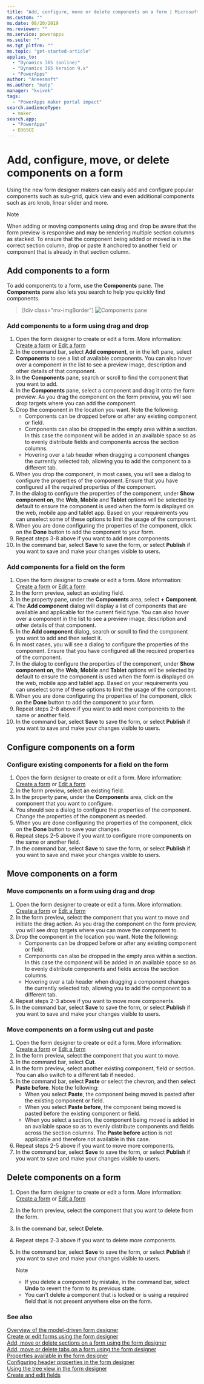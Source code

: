 ```yaml
---
title: "Add, configure, move or delete components on a form | MicrosoftDocs"
ms.custom: ""
ms.date: 08/20/2019
ms.reviewer: ""
ms.service: powerapps
ms.suite: ""
ms.tgt_pltfrm: ""
ms.topic: "get-started-article"
applies_to: 
  - "Dynamics 365 (online)"
  - "Dynamics 365 Version 9.x"
  - "PowerApps"
author: "Aneesmsft"
ms.author: "matp"
manager: "kvivek"
tags: 
  - "PowerApps maker portal impact"
search.audienceType: 
  - maker
search.app: 
  - "PowerApps"
  - D365CE
---
```


# Add, configure, move, or delete components on a form  
Using the new form designer makers can easily add and configure popular components such as sub-grid, quick view and even additional components such as arc knob, linear slider and more.

> [!NOTE]
> When adding or moving components using drag and drop be aware that the form preview is responsive and may be rendering multiple section columns as stacked. To ensure that the component being added or moved is in the correct section column, drop or paste it anchored to another field or component that is already in that section column.

## Add components to a form
To add components to a form, use the **Components** pane. The **Components** pane also lets you search to help you quickly find components.  

> [!div class="mx-imgBorder"] 
> ![](media/FormDesignerComponentsPane.png "Components pane")

### Add components to a form using drag and drop

1. Open the form designer to create or edit a form. More information: [Create a form](create-and-edit-forms.md#create-a-form) or [Edit a form](create-and-edit-forms.md#edit-a-form)
2. In the command bar, select **Add component**, or in the left pane, select **Components** to see a list of available components. You can also hover over a component in the list to see a preview image, description and other details of that component.
3. In the **Components** pane, search or scroll to find the component that you want to add.
4. In the **Components** pane, select a component and drag it onto the form preview. As you drag the component on the form preview, you will see drop targets where you can add the component. 
5. Drop the component in the location you want. Note the following: 
    - Components can be dropped before or after any existing component or field.
    - Components can also be dropped in the empty area within a section. In this case the component will be added in an available space so as to evenly distribute fields and components across the section columns.
    - Hovering over a tab header when dragging a component changes the currently selected tab, allowing you to add the component to a different tab.   
6. When you drop the component, in most cases, you will see a dialog to configure the properties of the component. Ensure that you have configured all the required properties of the component. 
7. In the dialog to configure the properties of the component, under **Show component on**, the **Web**, **Mobile** and **Tablet** options will be selected by default to ensure the component is used when the form is displayed on the web, mobile app and tablet app. Based on your requirements you can unselect some of these options to limit the usage of the component.
8. When you are done configuring the properties of the component, click on the **Done** button to add the component to your form.
9. Repeat steps 3-8 above if you want to add more components.
10. In the command bar, select **Save** to save the form, or select **Publish** if you want to save and make your changes visible to users. 

### Add components for a field on the form

1. Open the form designer to create or edit a form. More information: [Create a form](create-and-edit-forms.md#create-a-form) or [Edit a form](create-and-edit-forms.md#edit-a-form)
2. In the form preview, select an existing field.
3. In the property pane, under the **Components** area, select **+ Component**.
4. The **Add component** dialog will display a list of components that are available and applicable for the current field type. You can also hover over a component in the list to see a preview image, description and other details of that component.
5. In the **Add component** dialog, search or scroll to find the component you want to add and then select it.
6. In most cases, you will see a dialog to configure the properties of the component. Ensure that you have configured all the required properties of the component. 
7. In the dialog to configure the properties of the component, under **Show component on**, the **Web**, **Mobile** and **Tablet** options will be selected by default to ensure the component is used when the form is displayed on the web, mobile app and tablet app. Based on your requirements you can unselect some of these options to limit the usage of the component.
8. When you are done configuring the properties of the component, click on the **Done** button to add the component to your form.
9. Repeat steps 2-8 above if you want to add more components to the same or another field.
10. In the command bar, select **Save** to save the form, or select **Publish** if you want to save and make your changes visible to users.

## Configure components on a form

### Configure existing components for a field on the form

1. Open the form designer to create or edit a form. More information: [Create a form](create-and-edit-forms.md#create-a-form) or [Edit a form](create-and-edit-forms.md#edit-a-form)
2. In the form preview, select an existing field.
3. In the property pane, under the **Components** area, click on the component that you want to configure.
4. You should see a dialog to configure the properties of the component. Change the properties of the component as needed.
5. When you are done configuring the properties of the component, click on the **Done** button to save your changes.
6. Repeat steps 2-5 above if you want to configure more components on the same or another field.
7. In the command bar, select **Save** to save the form, or select **Publish** if you want to save and make your changes visible to users.

## Move components on a form

### Move components on a form using drag and drop

1. Open the form designer to create or edit a form. More information: [Create a form](create-and-edit-forms.md#create-a-form) or [Edit a form](create-and-edit-forms.md#edit-a-form)
2. In the form preview, select the component that you want to move and initiate the drag action. As you drag the component on the form preview, you will see drop targets where you can move the component to. 
3. Drop the component in the location you want. Note the following: 
    - Components can be dropped before or after any existing component or field.
    - Components can also be dropped in the empty area within a section. In this case the component will be added in an available space so as to evenly distribute components and fields across the section columns.
    - Hovering over a tab header when dragging a component changes the currently selected tab, allowing you to add the component to a different tab.   
4. Repeat steps 2-3 above if you want to move more components.
5. In the command bar, select **Save** to save the form, or select **Publish** if you want to save and make your changes visible to users. 

### Move components on a form using cut and paste

1. Open the form designer to create or edit a form. More information: [Create a form](create-and-edit-forms.md#create-a-form) or [Edit a form](create-and-edit-forms.md#edit-a-form)
2. In the form preview, select the component that you want to move.
3. In the command bar, select **Cut**.
4. In the form preview, select another existing component, field or section. You can also switch to a different tab if needed.
5. In the command bar, select **Paste** or select the chevron, and then select **Paste before**. Note the following:
    - When you select **Paste**, the component being moved is pasted after the existing component or field. 
    - When you select **Paste before**, the component being moved is pasted before the existing component or field.
    - When you select a section, the component being moved is added in an available space so as to evenly distribute components and fields across the section columns. The **Paste before** action is not applicable and therefore not available in this case.
6. Repeat steps 2-5 above if you want to move more components.
7. In the command bar, select **Save** to save the form, or select **Publish** if you want to save and make your changes visible to users. 

## Delete components on a form
1. Open the form designer to create or edit a form. More information: [Create a form](create-and-edit-forms.md#create-a-form) or [Edit a form](create-and-edit-forms.md#edit-a-form)
2. In the form preview, select the component that you want to delete from the form. 
3. In the command bar, select **Delete**. 
4. Repeat steps 2-3 above if you want to delete more components.
5. In the command bar, select **Save** to save the form, or select **Publish** if you want to save and make your changes visible to users. 

     > [!NOTE]
     >   -  If you delete a component by mistake, in the command bar, select **Undo** to revert the form to its previous state. 
     >   -  You can't delete a component that is locked or is using a required field that is not present anywhere else on the form. 

### See also
[Overview of the model-driven form designer](form-designer-overview.md)  
[Create or edit forms using the form designer](create-and-edit-forms.md)  
[Add, move or delete sections on a form using the form designer](add-move-or-delete-sections-on-form.md)  
[Add, move or delete tabs on a form using the form designer](add-move-or-delete-tabs-on-form.md)  
[Properties available in the form designer](form-designer-properties.md)  
[Configuring header properties in the form designer](form-designer-header-properties.md)  
[Using the tree view in the form designer](using-tree-view-on-form.md)  
[Create and edit fields](../common-data-service/create-edit-field-portal.md)
